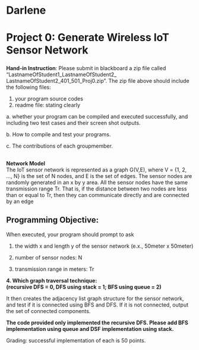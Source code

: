 # Darlene
# Project 0: Generate Wireless IoT Sensor Network


###

**Hand-in Instruction**: Please submit in blackboard a zip file called 
“LastnameOfStudent1_LastnameOfStudent2_ LastnameOfStudent2_401_501_Proj0.zip”. 
The zip file above should include the following files:
1. your program source codes 
2. readme file: stating clearly 
  
  a. whether your program can be compiled and executed successfully, 
  and including two test cases and their screen shot outputs.
 
  b. How to compile and test your programs.
  
  c. The contributions of each groupmember.

##
**Network Model**\
The IoT sensor network is represented as a graph G(V,E), where V = {1, 2, ..., N} 
is the set of N nodes, and E is the set of edges. 
The sensor nodes are randomly generated in an x by y area. 
All the sensor nodes have the same transmission range Tr. 
That is, if the distance between two nodes are less than or equal to Tr, 
then they can communicate directly and are connected by an edge

## Programming Objective: 
When executed, your program should prompt to ask 

1. the width x and length y of the sensor network (e.x., 50meter x 50meter)

2. number of sensor nodes: N

3. transmission range in meters: Tr

**4. Which graph traversal technique: \
(recursive DFS = 0, DFS using stack = 1; BFS using queue = 2)**

It then creates the adjacency list graph structure for the sensor network, and test if it is connected using BFS and DFS. 
If it is not connected, output the set of connected components.

**The code provided only implemented the recursive DFS. Please add BFS implementation using queue and DSF 
implementation using stack.**

Grading: successful implementation of each is 50 points.
